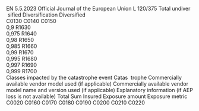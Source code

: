 EN  5.5.2023 Official Journal of the European Union L 120/375
 Total undiver ­
sified  Diversification  Diversified  
C0130  C0140  C0150  
0,9  R1630  
0,975  R1640  
0,98  R1650  
0,985  R1660  
0,99  R1670  
0,995  R1680  
0,997  R1690  
0,999  R1700  
Classes impacted by the catastrophe event  Catas ­
trophe  Commercially 
available vendor 
model used (if 
applicable)  Commercially 
available vendor 
model name and 
version used (if 
applicable)  Explanatory 
information (if 
AEP loss is not 
available)  Total Sum 
Insured  Exposure amount  Exposure metric  
C0020  C0160  C0170  C0180  C0190  C0200  C0210  C0220